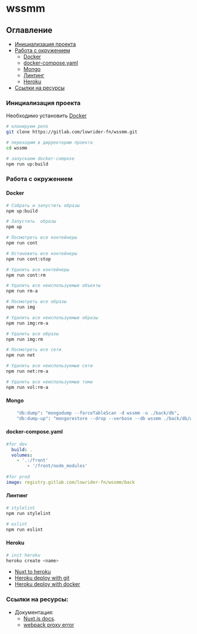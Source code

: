 # wssmm 

## Оглавление
- [Инициализация проекта](#инициализация-проекта)
- [Работа с окружением](#работа-с-окружением)
    - [Docker](#docker)
    - [docker-compose.yaml](#docker-compose.yaml)
    - [Mongo](#mongo)
    - [Линтинг](#линтинг)
    - [Heroku](#heroku)
- [Ссылки на ресурсы](#ссылки-на-ресурсы)

### Инициализация проекта

Необходимо установить [Docker](https://docs.docker.com/v18.09/) 

``` bash
# клонируем репо
git clone https://gitlab.com/lowrider-fn/wssmm.git

# переходим в дирректорию проекта
cd wssmm

# запускаем docker-compose
npm run up:build
```

### Работа с окружением

#### Docker

```bash
# Собрать и запустить образы
npm up:build

# Запустить  образы
npm up

# Посмотреть все контейнеры
npm run cont

# Остановить все контейнеры
npm run cont:stop

# Удалить все контейнеры
npm run cont:rm

# Удалить все неиспользуемые объекты
npm run rm-a

# Посмотреть все образы
npm run img

# Удалить все неиспользуемые образы 
npm run img:rm-a

# Удалить все образы
npm run img:rm

# Посмотреть все сети
npm run net

# Удалить все неиспользуемые сети 
npm run net:rm-a

# Удалить все неиспользуемые тома
npm run vol:rm-a
```

#### Mongo
```bash
    "db:dump": "mongodump --forceTableScan -d wssmm -o ./back/db",
    "db:dump-up": "mongorestore --drop --verbose --db wssmm ./back/db/wssmm/"
```

#### docker-compose.yaml
```yaml
#for dev
  build: .
  volumes:
    - '.:/front'
		- '/front/node_modules'
	  
#for prod
image: registry.gitlab.com/lowrider-fn/wssmm/back
```

#### Линтинг 
``` bash 
# stylelint
npm run stylelint

# eslint
npm run eslint
```

#### Heroku

```bash
# init heroku 
heroku create <name>
```
- [Nuxt to heroku](https://ru.nuxtjs.org/faq/heroku-deployment/)
- [Heroku deploy with git](https://devcenter.heroku.com/categories/deploying-with-git)
- [Heroku deploy with docker](https://devcenter.heroku.com/articles/container-registry-and-runtime)

### Ссылки на ресурсы:

- Документация:
	- [Nuxt.js docs](https://nuxtjs.org).
	- [webpack proxy error](http://pokuwagata.hatenablog.com/entry/2019/07/28/191649)
